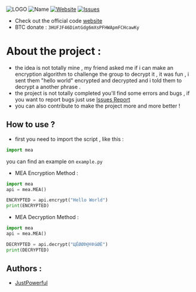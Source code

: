 ![LOGO](https://www.mediafire.com/convkey/e8c7/hbtduchh0f0bmzvzg.jpg)
![Name](https://img.shields.io/badge/Encryption-MEA-brightgreen)
[![Website](https://img.shields.io/website/https/justpowerful.github.io/Multiplying-encryption-algorithm?down_message=down&up_message=up)](https://justpowerful.github.io/Multiplying-encryption-algorithm)
[![Issues](https://img.shields.io/bitbucket/issues-raw/JustPowerful/Multiplying-encryption-algorithm)](https://github.com/JustPowerful/Multiplying-encryption-algorithm/issues)

 - Check out the official code [website](https://justpowerful.github.io/Multiplying-encryption-algorithm/)
 - BTC donate : ``3HUFJF46DimtGdg6mXsPFHWApmFCHcawKy``

# About the project :
- the idea is not totally mine , my friend asked me if i can make an encryption algorithm to challenge the group to decrypt it , it was fun , i sent them "hello world" encrypted and decrypted and i told them to decrypt a another phrase .
- the project is not totally completed you'll find some errors and bugs , if you want to report bugs just use [Issues Report](https://github.com/JustPowerful/Multiplying-encryption-algorithm/issues) 
- you can also contribute to make the project more and more better !

## How to use ?
- first you need to import the script , like this :

```python
import mea
```
you can find an example on ``example.py``

- MEA Encryption Method :

```python
import mea
api = mea.MEA()

ENCRYPTED = api.encrypt("Hello World")
print(ENCRYPTED)
```

- MEA Decryption Method :

```python
import mea
api = mea.MEA()

DECRYPTED = api.decrypt("ЦÊØØÞ@®ÞäØÈ")
print(DECRYPTED)
```

## Authors :

- [JustPowerful](https://github.com/JustPowerful)
